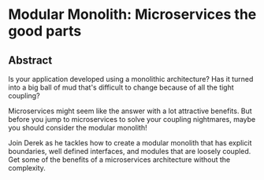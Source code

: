 # Modular Monolith: Microservices the good parts

## Abstract

Is your application developed using a monolithic architecture? Has it turned into a big ball of mud that's 
difficult to change because of all the tight coupling?  

Microservices might seem like the answer with a lot attractive benefits. But before you jump to 
microservices to solve your coupling nightmares, maybe you should consider the modular monolith!

Join Derek as he tackles how to create a modular monolith that has explicit boundaries, well defined 
interfaces, and modules that are loosely coupled.  Get some of the benefits of a microservices 
architecture without the complexity.
